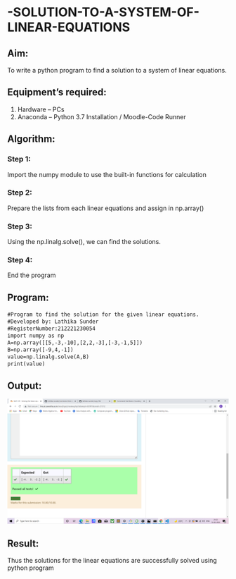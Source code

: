 # -SOLUTION-TO-A-SYSTEM-OF-LINEAR-EQUATIONS
## Aim:
To write a python program to find a solution to a system of linear equations.
## Equipment’s required:
1. 	Hardware – PCs
2. 	Anaconda – Python 3.7 Installation / Moodle-Code Runner
## Algorithm:
### Step 1: 
Import the numpy module to use the built-in functions for calculation
### Step 2: 
Prepare the lists from each linear equations and assign in np.array()
### Step 3: 
Using the np.linalg.solve(), we can find the solutions.
### Step 4: 
End the program
## Program:
```
#Program to find the solution for the given linear equations.
#Developed by: Lathika Sunder
#RegisterNumber:212221230054
import numpy as np
A=np.array([[5,-3,-10],[2,2,-3],[-3,-1,5]])
B=np.array([-9,4,-1])
value=np.linalg.solve(A,B)
print(value)

```

## Output:
![output](./linear.png)
## Result: 
Thus the solutions for the linear equations are successfully solved using python program
